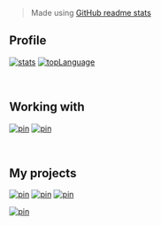 > Made using [GitHub readme stats](https://github.com/anuraghazra/github-readme-stats)

## Profile
[![stats](https://github-readme-stats-beryl-one.vercel.app/api?username=Josh65-2201&rank_icon=percentile&show=reviews,discussions_started,discussions_answered,prs_merged&show_icons=true&include_all_commits=true&hide_rank=true&count_private=true&card_width=300&line_height=28&number_format=long&ring_color=0078d6&icon_color=0078d6&border_color=30363d&text_color=ffffff&bg_color=000000&text_bold=false&custom_title=Stats&disable_animations=true&cache_seconds=60)](/)
[![topLanguage](https://github-readme-stats-beryl-one.vercel.app/api/top-langs/?username=Josh65-2201&include_all_commits=true&langs_count=6&count_private=true&card_width=304&icon_color=0078d6&border_color=30363d&text_color=ffffff&bg_color=000000&disable_animations=true&cache_seconds=60)](/)

<br>

## Working with
[![pin](https://github-readme-stats-beryl-one.vercel.app/api/pin/?username=files-community&repo=Files&card_width=304&icon_color=0078d6&border_color=30363d&text_color=ffffff&bg_color=000000)](https://github.com/files-community/Files)
[![pin](https://github-readme-stats-beryl-one.vercel.app/api/pin/?username=ToberoCat&repo=ImprovedFactions&card_width=304&icon_color=0078d6&border_color=30363d&text_color=ffffff&bg_color=000000)](https://github.com/ToberoCat/ImprovedFactions)

<br>

## My projects
[![pin](https://github-readme-stats-beryl-one.vercel.app/api/pin/?username=Josh65-2201&repo=Discord-Windows-11-theme&card_width=304&icon_color=0078d6&border_color=30363d&text_color=ffffff&bg_color=000000)](https://github.com/Josh65-2201/Discord-Windows-11-theme)
[![pin](https://github-readme-stats-beryl-one.vercel.app/api/pin/?username=Josh65-2201&repo=Quest-environments-SteamVR&card_width=304&icon_color=0078d6&border_color=30363d&text_color=ffffff&bg_color=000000)](https://github.com/Josh65-2201/Quest-environments-SteamVR)
[![pin](https://github-readme-stats-beryl-one.vercel.app/api/pin/?username=Josh65-2201&repo=PAPI-expansion-joinVersions&card_width=304&icon_color=0078d6&border_color=30363d&text_color=ffffff&bg_color=000000)](https://github.com/Josh65-2201/PAPI-expansion-joinVersions)

[![pin](https://github-readme-stats-beryl-one.vercel.app/api/pin/?username=Josh65-2201&repo=Tardis-mod-1.12.2-continued&card_width=304&icon_color=0078d6&border_color=30363d&text_color=ffffff&bg_color=000000)](https://github.com/Josh65-2201/Tardis-mod-1.12.2-continued)
